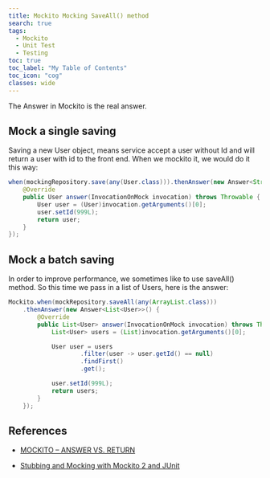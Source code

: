 ```yaml
---
title: Mockito Mocking SaveAll() method
search: true
tags: 
  - Mockito
  - Unit Test
  - Testing
toc: true
toc_label: "My Table of Contents"
toc_icon: "cog"
classes: wide
---
```


The Answer in Mockito is the real answer.

## Mock a single saving  
Saving a new User object, means service accept a user without Id and will return a user with id to the front end. When we mockito it, we would do it this way:

```java
when(mockingRepository.save(any(User.class))).thenAnswer(new Answer<String>() {
    @Override
    public User answer(InvocationOnMock invocation) throws Throwable {
        User user = (User)invocation.getArguments()[0];
        user.setId(999L);
        return user;
    }
});
```

## Mock a batch saving  
In order to improve performance, we sometimes like to use saveAll() method. So this time we pass in a list of Users, here is the answer:

```java
Mockito.when(mockRepository.saveAll(any(ArrayList.class)))
    .thenAnswer(new Answer<List<User>>() {
        @Override
        public List<User> answer(InvocationOnMock invocation) throws Throwable {
            List<User> users = (List)invocation.getArguments()[0];

            User user = users
                    .filter(user -> user.getId() == null)
                    .findFirst()
                    .get();

            user.setId(999L);
            return users;
        }
    });
```

## References

- [MOCKITO – ANSWER VS. RETURN](https://www.planetgeek.ch/2010/07/20/mockito-answer-vs-return/)

- [Stubbing and Mocking with Mockito 2 and JUnit](https://semaphoreci.com/community/tutorials/stubbing-and-mocking-with-mockito-2-and-junit)